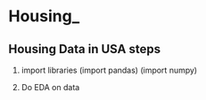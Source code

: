 # Housing_
Housing Data in USA
steps
------------

1. import libraries
(import pandas)
(import numpy)

2. Do EDA on data
